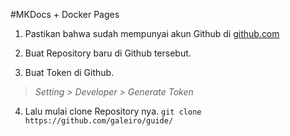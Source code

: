 #MKDocs + Docker Pages

1. Pastikan bahwa sudah mempunyai akun Github di [github.com](https://github.com/)

2. Buat Repository baru di Github tersebut.

3. Buat Token di Github.
>*Setting > Developer > Generate Token*

4. Lalu mulai clone Repository nya.
`git clone https://github.com/galeiro/guide/`